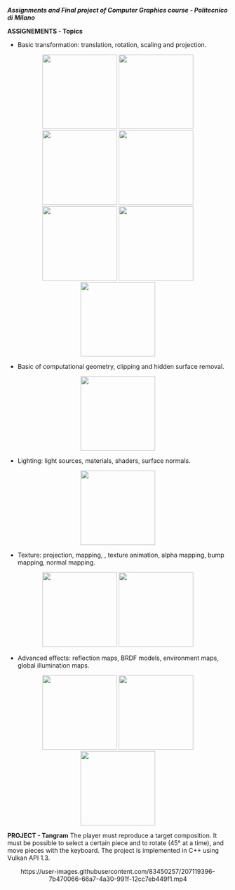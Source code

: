 **_Assignments and Final project of Computer Graphics course - Politecnico di Milano_**

**ASSIGNEMENTS - Topics**

- Basic transformation: translation, rotation, scaling and projection.

<p align="center">
<img src="https://user-images.githubusercontent.com/83450257/206869340-a9c2ef46-cf5e-4684-8cfc-064b3c425f5a.gif" height = "170">    <img src="https://user-images.githubusercontent.com/83450257/206869298-ef258a05-19f2-4f2c-a297-426b2ee5faa7.gif" height = "170">    <img src="https://user-images.githubusercontent.com/83450257/206869250-9d397887-69c6-4df1-9e64-f1ecf39f0135.gif" height = "170">    <img src="https://user-images.githubusercontent.com/83450257/206869207-a00222b7-3eb5-40f2-9ed8-94b2744ce351.gif" height = "170">    <img src="https://user-images.githubusercontent.com/83450257/206869167-7e5b4c84-28c6-40ea-9535-244f84bb7034.gif" height = "170">    <img src="https://user-images.githubusercontent.com/83450257/206869000-fad68fe4-10b5-48cc-8b20-893f1b364db6.gif" height = "170">    <img src="https://user-images.githubusercontent.com/83450257/206867768-0fb57939-815f-4f69-8b62-6526e82b89b3.gif" height = "170">    
</p>

- Basic of computational geometry, clipping and hidden surface removal.

<p align="center">
<img src="https://user-images.githubusercontent.com/83450257/206868956-898f3422-da69-4704-a179-dca60be3c40d.gif" height = "170">    
</p>

- Lighting: light sources, materials, shaders, surface normals.

<p align="center">
<img src="https://user-images.githubusercontent.com/83450257/206868741-f24488ef-03fd-4933-92a7-28c843a9bd3b.gif" height = "170">    
</p>

- Texture: projection, mapping, , texture animation, alpha mapping, bump mapping, normal mapping.

<p align="center">
<img src="https://user-images.githubusercontent.com/83450257/206868473-bfa7bdf4-2155-46c7-afaa-3546ed6ebe26.gif" height = "170">    <img src="https://user-images.githubusercontent.com/83450257/206868223-5e8fd584-d94a-42e4-9787-14eb3aadf9c8.gif" height = "170">
</p>

- Advanced effects: reflection maps, BRDF models, environment maps, global illumination maps.

<p align="center">
<img src="https://user-images.githubusercontent.com/83450257/206868582-93cb059f-d958-44e5-ab52-b17103993f2e.gif" height = "170">    <img src="https://user-images.githubusercontent.com/83450257/206868650-2b3fa18d-d5dc-494f-8f1a-1479faaafd4e.gif" height = "170">    <img src="https://user-images.githubusercontent.com/83450257/206869362-a3583761-bfea-4394-a3f8-3db85fe185d4.gif" height = "170"> 
</p>

**PROJECT - Tangram**
The player must reproduce a target composition. 
It must be possible to select a certain piece and to rotate (45° at a time), and move pieces with the keyboard. 
The project is implemented in C++ using Vulkan API 1.3.

<p align="center">
https://user-images.githubusercontent.com/83450257/207119396-7b470066-66a7-4a30-991f-12cc7eb449f1.mp4
</p>



